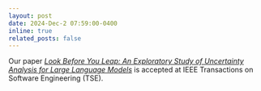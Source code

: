 ```yaml
---
layout: post
date: 2024-Dec-2 07:59:00-0400
inline: true
related_posts: false
---
```


Our paper [*Look Before You Leap: An Exploratory Study of Uncertainty Analysis for Large Language Models*]((https://arxiv.org/abs/2307.10236)) is accepted at IEEE Transactions on Software Engineering (TSE). 
